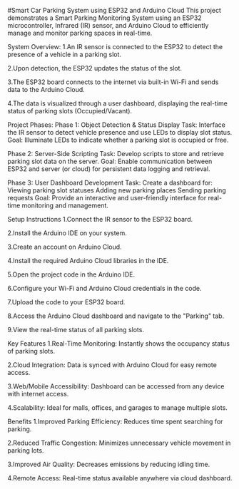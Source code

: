 #Smart Car Parking System using ESP32 and Arduino Cloud
This project demonstrates a Smart Parking Monitoring System using an ESP32 microcontroller, Infrared (IR) sensor, and Arduino Cloud to efficiently manage and monitor parking spaces in real-time.

System Overview:
1.An IR sensor is connected to the ESP32 to detect the presence of a vehicle in a parking slot.

2.Upon detection, the ESP32 updates the status of the slot.

3.The ESP32 board connects to the internet via built-in Wi-Fi and sends data to the Arduino Cloud.

4.The data is visualized through a user dashboard, displaying the real-time status of parking slots (Occupied/Vacant).

 Project Phases:
Phase 1: Object Detection & Status Display
Task: Interface the IR sensor to detect vehicle presence and use LEDs to display slot status.
Goal: Illuminate LEDs to indicate whether a parking slot is occupied or free.

Phase 2: Server-Side Scripting
Task: Develop scripts to store and retrieve parking slot data on the server.
Goal: Enable communication between ESP32 and server (or cloud) for persistent data logging and retrieval.

Phase 3: User Dashboard Development
Task: Create a dashboard for:
Viewing parking slot statuses
Adding new parking places
Sending parking requests
Goal: Provide an interactive and user-friendly interface for real-time monitoring and management.

Setup Instructions
1.Connect the IR sensor to the ESP32 board.

2.Install the Arduino IDE on your system.

3.Create an account on Arduino Cloud.

4.Install the required Arduino Cloud libraries in the IDE.

5.Open the project code in the Arduino IDE.

6.Configure your Wi-Fi and Arduino Cloud credentials in the code.

7.Upload the code to your ESP32 board.

8.Access the Arduino Cloud dashboard and navigate to the "Parking" tab.

9.View the real-time status of all parking slots.

Key Features
1.Real-Time Monitoring: Instantly shows the occupancy status of parking slots.

2.Cloud Integration: Data is synced with Arduino Cloud for easy remote access.

3.Web/Mobile Accessibility: Dashboard can be accessed from any device with internet access.

4.Scalability: Ideal for malls, offices, and garages to manage multiple slots.

Benefits
1.Improved Parking Efficiency: Reduces time spent searching for parking.

2.Reduced Traffic Congestion: Minimizes unnecessary vehicle movement in parking lots.

3.Improved Air Quality: Decreases emissions by reducing idling time.

4.Remote Access: Real-time status available anywhere via cloud dashboard.
